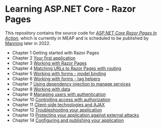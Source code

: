 # Learning ASP.NET Core - Razor Pages

This repository contains the source code for [_ASP.NET Core Razor Pages In Action_]( https://www.manning.com/books/asp-net-core-razor-pages-in-action?utm_source=mikebrind&utm_medium=affiliate&utm_campaign=book_brind_razor_7_26_21&a_aid=mikebrind&a_bid=f71bcc8c), which is currently  in MEAP and is scheduled to be published by [Manning](https://www.manning.com) later in 2022.

- Chapter 1 Getting started with Razor Pages
- Chapter 2 [Your first application](https://github.com/mikebrind/Razor-Pages-In-Action/tree/main/Chapter02)
- Chapter 3 [Working with Razor Pages](https://github.com/mikebrind/Razor-Pages-In-Action/tree/main/Chapter03)
- Chapter 4 [Matching URLs to Razor Pages with routing](https://github.com/mikebrind/Razor-Pages-In-Action/tree/main/Chapter04)
- Chapter 5 [Working with forms - model binding](https://github.com/mikebrind/Razor-Pages-In-Action/tree/main/Chapter05)
- Chapter 6 [Working with forms - tag helpers](https://github.com/mikebrind/Razor-Pages-In-Action/tree/main/Chapter06)
- Chapter 7 [Using dependency injection to manage services](https://github.com/mikebrind/Razor-Pages-In-Action/tree/main/Chapter07)
- Chapter 8 [Working with data](https://github.com/mikebrind/Razor-Pages-In-Action/tree/main/Chapter08)
- Chapter 9 [Managing users with authentication](https://github.com/mikebrind/Razor-Pages-In-Action/tree/main/Chapter09)
- Chapter 10 [Controlling access with authorization](https://github.com/mikebrind/Razor-Pages-In-Action/tree/main/Chapter10)
- Chapter 11 [Client-side technologies and AJAX](https://github.com/mikebrind/Razor-Pages-In-Action/tree/main/Chapter11)
- Chapter 12 [Troubleshooting your application](https://github.com/mikebrind/Razor-Pages-In-Action/tree/main/Chapter12)
- Chapter 13 [Protecting your application against external attacks](https://github.com/mikebrind/Razor-Pages-In-Action/tree/main/Chapter13)
- Chapter 14 [Configuring and publishing your application](https://github.com/mikebrind/Razor-Pages-In-Action/tree/main/Chapter14)
